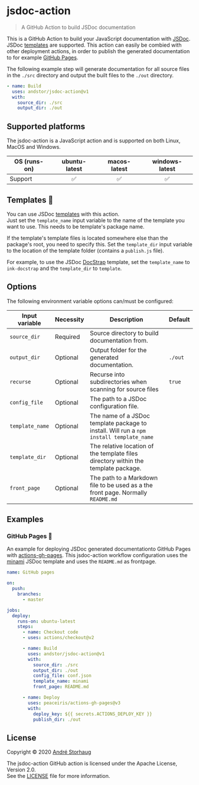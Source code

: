 # jsdoc-action

> A GitHub Action to build JSDoc documentation

This is a GitHub Action to build your JavaScript documentation with [JSDoc](https://github.com/jsdoc/jsdoc). JSDoc [templates](https://github.com/jsdoc/jsdoc#templates) are supported. This action can easily be combied with other deployment actions, in order to publish the generated documentation to for example [GitHub Pages](https://pages.github.com).

The following example step will generate documentation for all source files in the `./src` directory and output the built files to the `./out` directory.

```yml
- name: Build
  uses: andstor/jsdoc-action@v1
  with:
    source_dir: ./src
    output_dir: ./out
```

## Supported platforms

The jsdoc-action is a JavaScript action and is supported on both Linux, MacOS and Windows.

| OS (runs-on) | ubuntu-latest | macos-latest | windows-latest |
|---|:---:|:---:|:---:|
| Support | ✅️ | ✅️ | ✅️ |

## Templates 💅

You can use JSDoc [templates](https://github.com/jsdoc/jsdoc#templates) with this action.  
Just set the `template_name` input variable to the name of the template you want to use. This needs to be template's package name.

If the template's template files is located somewhere else than the package's root, you need to specify this. Set the `template_dir` input variable to the location of the template folder (contains a `publish.js` file).

For example, to use the JSDoc [DocStrap](https://github.com/docstrap/docstrap) template, set the `template_name` to `ink-docstrap` and the `template_dir` to `template`.

## Options

The following environment variable options can/must be configured:

|Input variable|Necessity|Description|Default|
|----|----|----|----|
|`source_dir`|Required|Source directory to build documentation from.||
|`output_dir`|Optional|Output folder for the generated documentation.|`./out`|
|`recurse`|Optional|Recurse into subdirectories when scanning for source files|`true`|
|`config_file`|Optional|The path to a JSDoc configuration file.||
|`template_name`|Optional|The name of a JSDoc template package to install. Will run a `npm install template_name`||
|`template_dir`|Optional|The relative location of the template files directory within the template package.||
|`front_page`|Optional|The path to a Markdown file to be used as a the front page. Normally `README.md`||

## Examples

### GitHub Pages 🚀

An example for deploying JSDoc generated documentationto GitHub Pages with [actions-gh-pages](https://github.com/marketplace/actions/github-pages-action#table-of-contents).
This jsdoc-action workflow configuration uses the [minami](https://github.com/nijikokun/minami) JSDoc template and uses the `README.md` as frontpage.

```yml
name: GitHub pages

on:
  push:
    branches:
      - master

jobs:
  deploy:
    runs-on: ubuntu-latest
    steps:
      - name: Checkout code
      - uses: actions/checkout@v2

      - name: Build
        uses: andstor/jsdoc-action@v1
        with:
          source_dir: ./src
          output_dir: ./out
          config_file: conf.json
          template_name: minami
          front_page: README.md

      - name: Deploy
        uses: peaceiris/actions-gh-pages@v3
        with:
          deploy_key: ${{ secrets.ACTIONS_DEPLOY_KEY }}
          publish_dir: ./out
```

## License

Copyright © 2020 [André Storhaug](https://github.com/andstor)

The jsdoc-action GitHub action is licensed under the Apache License, Version 2.0.  
See the [LICENSE](https://github.com/andstor/jsdoc-action/blob/master/LICENSE) file for more information.